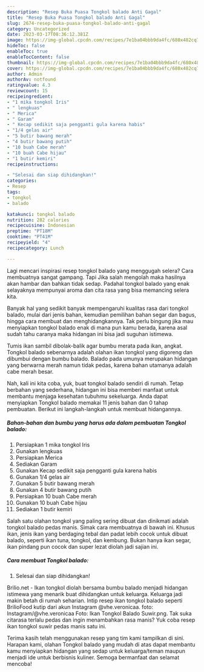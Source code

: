 ```yaml
---
description: "Resep Buka Puasa Tongkol balado Anti Gagal"
title: "Resep Buka Puasa Tongkol balado Anti Gagal"
slug: 2674-resep-buka-puasa-tongkol-balado-anti-gagal
category: Uncategorized
date: 2023-03-17T08:36:12.381Z
image: https://img-global.cpcdn.com/recipes/7e1ba04bbb9da4fc/680x482cq70/tongkol-balado-foto-resep-utama.jpg
hideToc: false
enableToc: true
enableTocContent: false
thumbnail: https://img-global.cpcdn.com/recipes/7e1ba04bbb9da4fc/680x482cq70/tongkol-balado-foto-resep-utama.jpg
cover: https://img-global.cpcdn.com/recipes/7e1ba04bbb9da4fc/680x482cq70/tongkol-balado-foto-resep-utama.jpg
author: Admin
authorAv: notfound
ratingvalue: 4.3
reviewcount: 15
recipeingredient:
- "1 mika tongkol Iris"
- " lengkuas"
- " Merica"
- " Garam"
- " Kecap sedikit saja pengganti gula karena habis"
- "1/4 gelas air"
- "5 butir bawang merah"
- "4 butir bawang putih"
- "10 buah Cabe merah"
- "10 buah Cabe hijau"
- "1 butir kemiri"
recipeinstructions:

- "Selesai dan siap dihidangkan!"
categories:
- Resep
tags:
- tongkol
- balado

katakunci: tongkol balado 
nutrition: 282 calories
recipecuisine: Indonesian
preptime: "PT18M"
cooktime: "PT41M"
recipeyield: "4"
recipecategory: Lunch

---
```



Lagi mencari inspirasi resep tongkol balado yang menggugah selera? Cara membuatnya sangat gampang. Tapi Jika salah mengolah maka hasilnya akan hambar dan bahkan tidak sedap. Padahal tongkol balado yang enak selayaknya mempunyai aroma dan cita rasa yang bisa memancing selera kita.


Banyak hal yang sedikit banyak mempengaruhi kualitas rasa dari tongkol balado, mulai dari jenis bahan, kemudian pemilihan bahan segar dan bagus, hingga cara membuat dan menghidangkannya. Tak perlu bingung jika mau menyiapkan tongkol balado enak di mana pun kamu berada, karena asal sudah tahu caranya maka hidangan ini bisa jadi suguhan istimewa.

Tumis ikan sambil dibolak-balik agar bumbu merata pada ikan, angkat. Tongkol balado sebenarnya adalah olahan ikan tongkol yang digoreng dan dibumbui dengan bumbu balado. Balado pada umunya merupakan hidangan yang berwarna merah namun tidak pedas, karena bahan utamanya adalah cabe merah besar.


Nah, kali ini kita coba, yuk, buat tongkol balado sendiri di rumah. Tetap berbahan yang sederhana, hidangan ini bisa memberi manfaat untuk membantu menjaga kesehatan tubuhmu sekeluarga. Anda dapat menyiapkan Tongkol balado memakai 11 jenis bahan dan 0 tahap pembuatan. Berikut ini langkah-langkah untuk membuat hidangannya.

<!--inarticleads1-->

##### Bahan-bahan dan bumbu yang harus ada dalam pembuatan Tongkol balado:

1. Persiapkan 1 mika tongkol Iris
1. Gunakan  lengkuas
1. Persiapkan  Merica
1. Sediakan  Garam
1. Gunakan  Kecap sedikit saja pengganti gula karena habis
1. Gunakan 1/4 gelas air
1. Gunakan 5 butir bawang merah
1. Gunakan 4 butir bawang putih
1. Persiapkan 10 buah Cabe merah
1. Gunakan 10 buah Cabe hijau
1. Sediakan 1 butir kemiri


Salah satu olahan tongkol yang paling sering dibuat dan dinikmati adalah tongkol balado pedas manis. Simak cara membuatnya di bawah ini. Khusus ikan, jenis ikan yang berdaging tebal dan padat lebih cocok untuk dibuat balado, seperti ikan tuna, tongkol, dan kembung. Bukan hanya ikan segar, ikan pindang pun cocok dan super lezat diolah jadi sajian ini. 

<!--inarticleads2-->

##### Cara membuat Tongkol balado:


1. Selesai dan siap dihidangkan!

Brilio.net - Ikan tongkol diolah bersama bumbu balado menjadi hidangan istimewa yang menarik buat dihidangkan untuk keluarga. Keluarga jadi makin betah di rumah seharian. Intip resep ikan tongkol balado seperti BrilioFood kutip dari akun Instagram @vhe.veronicaa. foto: Instagram/@vhe.veronicaa Foto: Ikan Tongkol Balado Suwir.png. Tak suka citarasa terlalu pedas dan ingin menambahkan rasa manis? Yuk coba resep ikan tongkol suwir pedas manis satu ini. 

Terima kasih telah menggunakan resep yang tim kami tampilkan di sini. Harapan kami, olahan Tongkol balado yang mudah di atas dapat membantu kamu menyiapkan hidangan yang sedap untuk keluarga/teman maupun menjadi ide untuk berbisnis kuliner. Semoga bermanfaat dan selamat mencoba!

